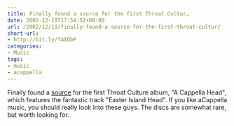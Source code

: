 ```yaml
---
title: Finally found a source for the first Throat Cultur…
date: 2002-12-19T17:54:52+00:00
url: /2002/12/19/finally-found-a-source-for-the-first-throat-cultur/
short-url:
- http://bit.ly/fAIQbP
categories:
- Music
tags:
- music
- acappella
---
```

Finally found a <a href="http://www.singers.com/contemp/throatculture.html">source</a> for the first Throat Culture album, "A Cappella Head", which features the fantastic track "Easter Island Head". If you like aCappella music, you should really look into these guys. The discs are somewhat rare, but worth looking for.